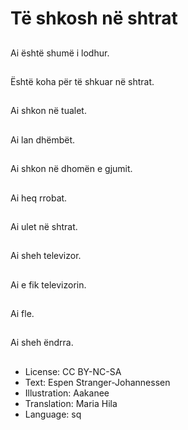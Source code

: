 # Të shkosh në shtrat

##
Ai është shumë i lodhur.

##
Është koha për të shkuar në shtrat.

##
Ai shkon në tualet.

##
Ai lan dhëmbët.

##
Ai shkon në dhomën e gjumit.

##
Ai heq rrobat.

##
Ai ulet në shtrat.

##
Ai sheh televizor.

##
Ai e fik televizorin.

##
Ai fle.

##
Ai sheh ëndrra.

##
* License: CC BY-NC-SA
* Text: Espen Stranger-Johannessen
* Illustration: Aakanee
* Translation: Maria Hila
* Language: sq
